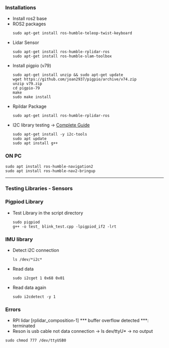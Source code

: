 ### Installations
- Install ros2 base
- ROS2 packages
    ```
    sudo apt-get install ros-humble-teleop-twist-keyboard
    ```
- Lidar Sensor
    ```
    sudo apt-get install ros-humble-rplidar-ros
    sudo apt-get install ros-humble-slam-toolbox

    ```
- Install pigpio (v79)
    ```
    sudo apt-get install unzip && sudo apt-get update
    wget https://github.com/joan2937/pigpio/archive/v74.zip
    unzip v79.zip
    cd pigpio-79
    make
    sudo make install
    ```
- Rpildar Package
    ```
    sudo apt-get install ros-humble-rplidar-ros
    ```
- I2C library testing -> [Complete Guide](https://devicetests.com/enabling-i2c-raspberry-pi-ubuntu)
    ```
    sudo apt-get install -y i2c-tools
    sudo apt update
    sudo apt install g++

    ```
### ON PC
```
sudo apt install ros-humble-navigation2
sudo apt install ros-humble-nav2-bringup
```

-----
### Testing Libraries - Sensors
### Pigpiod Library
- Test Library in the script directory
    ```
    sudo pigpiod
    g++ -o test_ blink_test.cpp -lpigpiod_if2 -lrt
    ```
### IMU library
- Detect i2C connection
    ```
    ls /dev/*i2c*
    ```
- Read data
    ```
    sudo i2cget 1 0x68 0x01
    ```
- Read data again
    ```
    sudo i2cdetect -y 1
    ```

### Errors
- RPI lidar [rplidar_composition-1] *** buffer overflow detected ***: terminated
- Reson is usb cable not data connection -> ls dev/ttyU* -> no output
 ```
 sudo chmod 777 /dev/ttyUSB0
 ```
